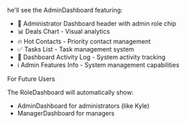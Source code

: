 


he'll see the AdminDashboard featuring:

  - 🔧 Administrator Dashboard header with admin role chip
  - 📊 Deals Chart - Visual analytics
  - 🔥 Hot Contacts - Priority contact management
  - ✅ Tasks List - Task management system
  - 📝 Dashboard Activity Log - System activity tracking
  - ℹ️ Admin Features Info - System management capabilities

  For Future Users

  The RoleDashboard will automatically show:
  - AdminDashboard for administrators (like Kyle)
  - ManagerDashboard for managers